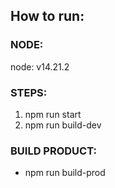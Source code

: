 ## How to run:

### NODE:

node: v14.21.2

### STEPS:

1. npm run start
2. npm run build-dev

### BUILD PRODUCT:

- npm run build-prod
